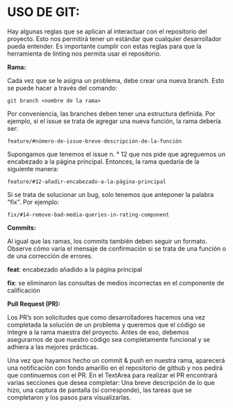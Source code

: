 # USO DE GIT:

Hay algunas reglas que se aplican al interactuar con el repositorio del proyecto. Esto nos permitirá tener un estándar que cualquier desarrollador pueda entender. Es importante cumplir con estas reglas para que la herramienta de linting nos permita usar el repositorio.

**Rama:**

Cada vez que se le asigna un problema, debe crear una nueva branch. Esto se puede hacer a través del comando:

```
git branch <nombre de la rama>
```

Por conveniencia, las branches deben tener una estructura definida. Por ejemplo, si el issue se trata de agregar una nueva función, la rama debería ser:

```
feature/#número-de-issue-breve-descripción-de-la-función
```

Supongamos que tenemos el issue n. ° 12 que nos pide que agreguemos un encabezado a la página principal. Entonces, la rama quedaría de la siguiente manera:

```
feature/#12-añadir-encabezado-a-la-página-principal
```

Si se trata de solucionar un bug, solo tenemos que anteponer la palabra "fix". Por ejemplo:

```
fix/#14-remove-bad-media-queries-in-rating-component
```

**Commits:**

Al igual que las ramas, los commits también deben seguir un formato. Observe cómo varía el mensaje de confirmación si se trata de una función o de una corrección de errores.

**feat**: encabezado añadido a la página principal

**fix**: se eliminaron las consultas de medios incorrectas en el componente de calificación

**Pull Request (PR):**

Los PR’s son solicitudes que como desarrolladores hacemos una vez completada la solución de un problema y queremos que el código se integre a la rama maestra del proyecto. Antes de eso, debemos asegurarnos de que nuestro código sea completamente funcional y se adhiera a las mejores prácticas.

Una vez que hayamos hecho un commit & push en nuestra rama, aparecerá una notificación con fondo amarillo en el repositorio de github y nos pedirá que continuemos con el PR. En el TextArea para realizar el PR encontrará varias secciones que desea completar: Una breve descripción de lo que hizo, una captura de pantalla (si corresponde), las tareas que se completaron y los pasos para visualizarlas.
